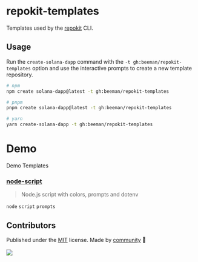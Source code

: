 # repokit-templates

Templates used by the [repokit](https://github.com/beeman/repokit) CLI.

## Usage

Run the `create-solana-dapp` command with the `-t gh:beeman/repokit-templates` option and use the interactive prompts to
create a new template repository.

```sh
# npm
npm create solana-dapp@latest -t gh:beeman/repokit-templates

# pnpm
pnpm create solana-dapp@latest -t gh:beeman/repokit-templates

# yarn
yarn create-solana-dapp -t gh:beeman/repokit-templates
```

<!-- automd:file src="TEMPLATES.md" -->

# Demo

Demo Templates

### [node-script](templates/node-script)

> Node.js script with colors, prompts and dotenv

`node` `script` `prompts`

<!-- /automd -->

## Contributors

<!-- automd:contributors github="beeman/repokit-templates" license="MIT" -->

Published under the [MIT](https://github.com/beeman/repokit-templates/blob/main/LICENSE) license.
Made by [community](https://github.com/beeman/repokit-templates/graphs/contributors) 💛
<br><br>
<a href="https://github.com/beeman/repokit-templates/graphs/contributors">
<img src="https://contrib.rocks/image?repo=beeman/repokit-templates" />
</a>

<!-- /automd -->
